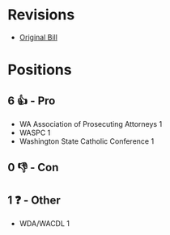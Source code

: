 # Revisions
* [Original Bill](1/)

# Positions
## 6 👍 - Pro
* WA Association of Prosecuting Attorneys 1
* WASPC 1
* Washington State Catholic Conference 1

## 0 👎 - Con

## 1 ❓ - Other
* WDA/WACDL 1
